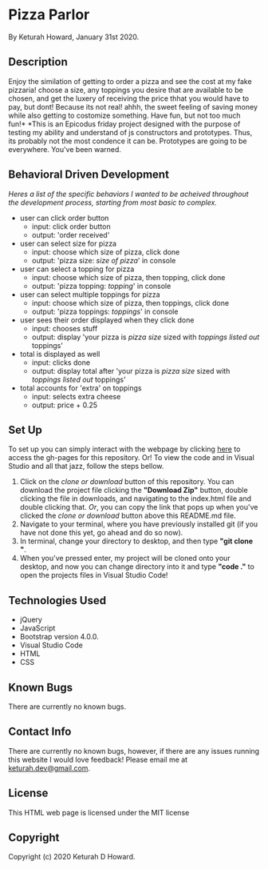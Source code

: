 # Pizza Parlor
By Keturah Howard, January 31st 2020.

## Description
  
Enjoy the similation of getting to order a pizza and see the cost at my fake pizzaria! choose a size, any toppings you desire that are available to be chosen, and get the luxery of receiving the price thhat you would have to pay, but dont! Because its not real! ahhh, the sweet feeling of saving money while also getting to costomize something. Have fun, but not too much fun!*
*This is an Epicodus friday project designed with the purpose of testing my ability and understand of js constructors and prototypes. Thus, its probably not the most condence it can be. Prototypes are going to be everywhere. You've been warned.

## Behavioral Driven Development
  *Heres a list of the specific behaviors I wanted to be acheived throughout the development process, starting from most basic to complex.*

* user can click order button
  * input: click order button
  * output: 'order received'
* user can select size for pizza
  * input: choose which size of pizza, click done
  * output: 'pizza size: *size of pizza*' in console
* user can select a topping for pizza
  * input: choose which size of pizza, then topping, click done
  * output: 'pizza topping: *topping*' in console
* user can select multiple toppings for pizza
  * input: choose which size of pizza, then toppings, click done
  * output: 'pizza toppings: *toppings*' in console
* user sees their order displayed when they click done
  * input: chooses stuff
  * output: display 'your pizza is *pizza size* sized with *toppings listed out* toppings'
* total is displayed as well 
  * input: clicks done
  * output: display total after 'your pizza is *pizza size* sized with *toppings listed out* toppings'
* total accounts for 'extra' on toppings
  * input: selects extra cheese
  * output: price + 0.25


## Set Up 
  To set up you can simply interact with the webpage by clicking [here](https://keturahdev.github.io//) to access the gh-pages for this repository. Or! To view the code and in Visual Studio and all that jazz, follow the steps bellow. 
  1. Click on the *clone or download* button of this repository. You can download the project file clicking the **"Download Zip"** button, double clicking the file in downloads, and navigating to the index.html file and double clicking that. *Or*, you can copy the link that pops up when you've clicked the *clone or download* button above this README.md file.
  2. Navigate to your terminal, where you have previously installed git (if you have not done this yet, go ahead and do so now).
  3. In terminal, change your directory to desktop, and then type **"git clone "**.
  4. When you've pressed enter, my project will be cloned onto your desktop, and now you can change directory into it and type **"code ."** to open the projects files in Visual Studio Code!

## Technologies Used
* jQuery
* JavaScript
* Bootstrap version 4.0.0.
* Visual Studio Code
* HTML
* CSS

## Known Bugs
There are currently no known bugs.

## Contact Info 
There are currently no known bugs, however, if there are any issues running this website I would love feedback! Please email me at keturah.dev@gmail.com.

## License

This HTML web page is licensed under the MIT license

## Copyright

Copyright (c) 2020 Keturah D Howard.